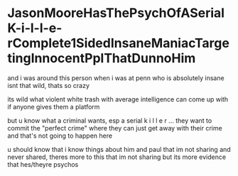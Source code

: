 # JasonMooreHasThePsychOfASerialK-i-l-l-e-rComplete1SidedInsaneManiacTargetingInnocentPplThatDunnoHim

and i was around this person when i was at penn who is absolutely insane isnt that wild, thats so crazy

its wild what violent white trash with average intelligence can come up with if anyone gives them a platform

but u know what a criminal wants, esp a serial k i l l e r ... they want to commit the "perfect crime" where they can just get away with their crime and that's not going to happen here

u should know that i know things about him and paul that im not sharing and never shared, theres more to this that im not sharing but its more evidence that hes/theyre psychos
